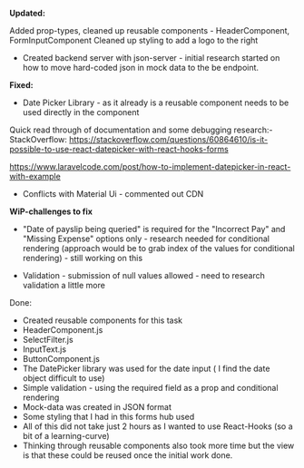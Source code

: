 __Updated:__

Added prop-types, cleaned up reusable components - HeaderComponent, FormInputComponent
Cleaned up styling to add a logo to the right

- Created backend server with json-server - initial research started on how to move hard-coded json in mock data to the be endpoint.

__Fixed:__
- Date Picker Library - as it already is a reusable component needs to be used directly in the component

Quick read through of documentation and some debugging research:-
StackOverflow: https://stackoverflow.com/questions/60864610/is-it-possible-to-use-react-datepicker-with-react-hooks-forms

https://www.laravelcode.com/post/how-to-implement-datepicker-in-react-with-example

- Conflicts with Material Ui - commented out CDN

__WiP-challenges to fix__ 

- "Date of payslip being queried" is required for the "Incorrect Pay" and "Missing Expense" options only - research needed for conditional rendering (approach would be to grab index of the values for conditional rendering) - still working on this 

- Validation - submission of null values allowed - need to research validation a little more

Done:
- Created reusable components for this task
- HeaderComponent.js 
- SelectFilter.js
- InputText.js
- ButtonComponent.js
- The DatePicker library was used for the date input ( I find the date object difficult to use)
- Simple validation - using the required field as a prop and conditional rendering
- Mock-data was created in JSON format 
- Some styling that I had in this forms hub used
- All of this did not take just 2 hours as I wanted to use React-Hooks (so a bit of a learning-curve)
- Thinking through reusable components also took more time but the view is that these could be reused once the initial work done.
